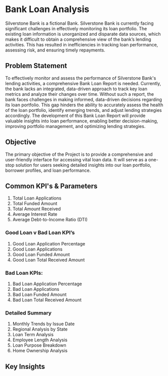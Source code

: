 # Bank Loan Analysis

Silverstone Bank is a fictional Bank. Silverstone Bank is currently facing significant challenges in effectively monitoring its loan portfolio. The existing loan information is unorganized and disparate data sources, which makes it difficult to obtain a comprehensive view of the bank’s lending activities. This has resulted in inefficiencies in tracking loan performance, assessing risk, and ensuring timely repayments.


## Problem Statement

To effectively monitor and assess the performance of Silverstone Bank's lending activities, a comprehensive Bank Loan Report is needed. Currently, the bank lacks an integrated, data-driven approach to track key loan metrics and analyze their changes over time. Without such a report, the bank faces challenges in making informed, data-driven decisions regarding its loan portfolio. This gap hinders the ability to accurately assess the health of the loan portfolio, identify emerging trends, and adjust lending strategies accordingly. The development of this Bank Loan Report will provide valuable insights into loan performance, enabling better decision-making, improving portfolio management, and optimizing lending strategies.



## Objective

The primary objective of the Project is to provide a comprehensive and user-friendly interface for accessing vital loan data. It will serve as a one-stop solution for users seeking detailed insights into our loan portfolio, borrower profiles, and loan performance.


## Common KPI's & Parameters

 1.	Total Loan Applications
 2. Total Funded Amount
 3. Total Amount Received
 4. Average Interest Rate
 5. Average Debt-to-Income Ratio (DTI)

### Good Loan v Bad Loan KPI’s

1.	Good Loan Application Percentage
2.	Good Loan Applications
3.	Good Loan Funded Amount
4.	Good Loan Total Received Amount

   
### Bad Loan KPIs:

1.	Bad Loan Application Percentage
2.	Bad Loan Applications
3.	Bad Loan Funded Amount 
4.	Bad Loan Total Received Amount

### Detailed Summary 

1. Monthly Trends by Issue Date
2. Regional Analysis by State
3. Loan Term Analysis
4. Employee Length Analysis
5. Loan Purpose Breakdown
6. Home Ownership Analysis


 ## Key Insights

 
